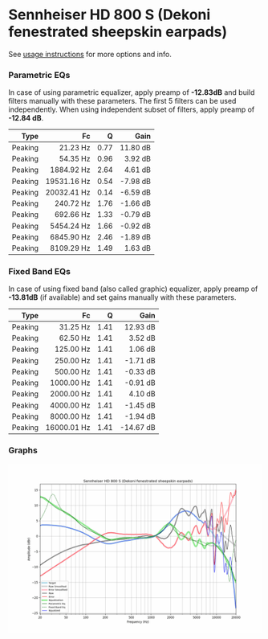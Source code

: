 # Sennheiser HD 800 S (Dekoni fenestrated sheepskin earpads)
See [usage instructions](https://github.com/jaakkopasanen/AutoEq#usage) for more options and info.

### Parametric EQs
In case of using parametric equalizer, apply preamp of **-12.83dB** and build filters manually
with these parameters. The first 5 filters can be used independently.
When using independent subset of filters, apply preamp of **-12.84 dB**.

| Type    | Fc          |    Q | Gain     |
|--------:|------------:|-----:|---------:|
| Peaking | 21.23 Hz    | 0.77 | 11.80 dB |
| Peaking | 54.35 Hz    | 0.96 | 3.92 dB  |
| Peaking | 1884.92 Hz  | 2.64 | 4.61 dB  |
| Peaking | 19531.16 Hz | 0.54 | -7.98 dB |
| Peaking | 20032.41 Hz | 0.14 | -6.59 dB |
| Peaking | 240.72 Hz   | 1.76 | -1.66 dB |
| Peaking | 692.66 Hz   | 1.33 | -0.79 dB |
| Peaking | 5454.24 Hz  | 1.66 | -0.92 dB |
| Peaking | 6845.90 Hz  | 2.46 | -1.89 dB |
| Peaking | 8109.29 Hz  | 1.49 | 1.63 dB  |

### Fixed Band EQs
In case of using fixed band (also called graphic) equalizer, apply preamp of **-13.81dB**
(if available) and set gains manually with these parameters.

| Type    | Fc          |    Q | Gain      |
|--------:|------------:|-----:|----------:|
| Peaking | 31.25 Hz    | 1.41 | 12.93 dB  |
| Peaking | 62.50 Hz    | 1.41 | 3.52 dB   |
| Peaking | 125.00 Hz   | 1.41 | 1.06 dB   |
| Peaking | 250.00 Hz   | 1.41 | -1.71 dB  |
| Peaking | 500.00 Hz   | 1.41 | -0.33 dB  |
| Peaking | 1000.00 Hz  | 1.41 | -0.91 dB  |
| Peaking | 2000.00 Hz  | 1.41 | 4.10 dB   |
| Peaking | 4000.00 Hz  | 1.41 | -1.45 dB  |
| Peaking | 8000.00 Hz  | 1.41 | -1.94 dB  |
| Peaking | 16000.01 Hz | 1.41 | -14.67 dB |

### Graphs
![](./Sennheiser%20HD%20800%20S%20(Dekoni%20fenestrated%20sheepskin%20earpads).png)